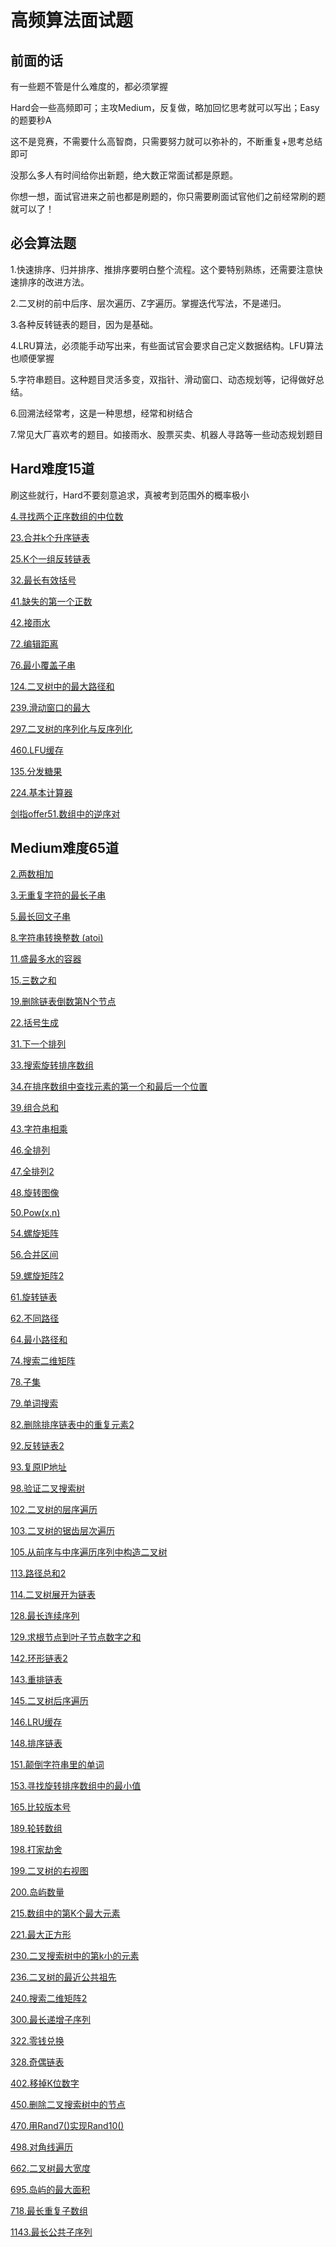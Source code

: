 # 高频算法面试题

## 前面的话

有一些题不管是什么难度的，都必须掌握

Hard会一些高频即可；主攻Medium，反复做，略加回忆思考就可以写出；Easy的题要秒A

这不是竞赛，不需要什么高智商，只需要努力就可以弥补的，不断重复+思考总结即可

没那么多人有时间给你出新题，绝大数正常面试都是原题。

你想一想，面试官进来之前也都是刷题的，你只需要刷面试官他们之前经常刷的题就可以了！



## 必会算法题

1.快速排序、归并排序、推排序要明白整个流程。这个要特别熟练，还需要注意快速排序的改进方法。

2.二叉树的前中后序、层次遍历、Z字遍历。掌握迭代写法，不是递归。

3.各种反转链表的题目，因为是基础。

4.LRU算法，必须能手动写出来，有些面试官会要求自己定义数据结构。LFU算法也顺便掌握

5.字符串题目。这种题目灵活多变，双指针、滑动窗口、动态规划等，记得做好总结。

6.回溯法经常考，这是一种思想，经常和树结合

7.常见大厂喜欢考的题目。如接雨水、股票买卖、机器人寻路等一些动态规划题目



## Hard难度15道

刷这些就行，Hard不要刻意追求，真被考到范围外的概率极小

[4.寻找两个正序数组的中位数](https://leetcode-cn.com/problems/median-of-two-sorted-arrays/)

[23.合并k个升序链表](https://leetcode-cn.com/problems/merge-k-sorted-lists/)

[25.K个一组反转链表](https://leetcode-cn.com/problems/reverse-nodes-in-k-group/)

[32.最长有效括号](https://leetcode-cn.com/problems/longest-valid-parentheses/)

[41.缺失的第一个正数](https://leetcode-cn.com/problems/first-missing-positive/)

[42.接雨水](https://leetcode-cn.com/problems/trapping-rain-water/)

[72.编辑距离](https://leetcode-cn.com/problems/edit-distance/)

[76.最小覆盖子串](https://leetcode-cn.com/problems/minimum-window-substring/)

[124.二叉树中的最大路径和](https://leetcode-cn.com/problems/binary-tree-maximum-path-sum/)

[239.滑动窗口的最大](https://leetcode-cn.com/problems/sliding-window-maximum/)

[297.二叉树的序列化与反序列化](https://leetcode-cn.com/problems/serialize-and-deserialize-binary-tree/)

[460.LFU缓存](https://leetcode-cn.com/problems/lfu-cache/)

[135.分发糖果](https://leetcode-cn.com/problems/candy/)

[224.基本计算器](https://leetcode-cn.com/problems/basic-calculator/)

[剑指offer51.数组中的逆序对](https://leetcode-cn.com/problems/shu-zu-zhong-de-ni-xu-dui-lcof/)



## Medium难度65道

[2.两数相加](https://leetcode-cn.com/problems/add-two-numbers/)

[3.无重复字符的最长子串](https://leetcode-cn.com/problems/longest-substring-without-repeating-characters/)

[5.最长回文子串](https://leetcode-cn.com/problems/longest-palindromic-substring/)

[8.字符串转换整数 (atoi)](https://leetcode-cn.com/problems/string-to-integer-atoi/)

[11.盛最多水的容器](https://leetcode-cn.com/problems/container-with-most-water/)

[15.三数之和](https://leetcode-cn.com/problems/3sum/)

[19.删除链表倒数第N个节点](https://leetcode-cn.com/problems/remove-nth-node-from-end-of-list/)

[22.括号生成](https://leetcode-cn.com/problems/generate-parentheses/)

[31.下一个排列](https://leetcode-cn.com/problems/next-permutation/)

[33.搜索旋转排序数组](https://leetcode-cn.com/problems/search-in-rotated-sorted-array/)

[34.在排序数组中查找元素的第一个和最后一个位置](https://leetcode-cn.com/problems/find-first-and-last-position-of-element-in-sorted-array/)

[39.组合总和](https://leetcode-cn.com/problems/combination-sum/)

[43.字符串相乘](https://leetcode-cn.com/problems/multiply-strings/)

[46.全排列](https://leetcode-cn.com/problems/permutations/)

[47.全排列2](https://leetcode-cn.com/problems/permutations-ii/)

[48.旋转图像](https://leetcode-cn.com/problems/rotate-image/)

[50.Pow(x,n)](https://leetcode-cn.com/problems/powx-n/)

[54.螺旋矩阵](https://leetcode-cn.com/problems/spiral-matrix/)

[56.合并区间](https://leetcode-cn.com/problems/merge-intervals/)

[59.螺旋矩阵2](https://leetcode-cn.com/problems/spiral-matrix-ii/)

[61.旋转链表](https://leetcode-cn.com/problems/rotate-list/)

[62.不同路径](https://leetcode-cn.com/problems/unique-paths/)

[64.最小路径和](https://leetcode-cn.com/problems/minimum-path-sum/)

[74.搜索二维矩阵](https://leetcode-cn.com/problems/search-a-2d-matrix/)

[78.子集](https://leetcode-cn.com/problems/subsets/)

[79.单词搜索](https://leetcode-cn.com/problems/word-search/)

[82.删除排序链表中的重复元素2](https://leetcode-cn.com/problems/remove-duplicates-from-sorted-list-ii/)

[92.反转链表2](https://leetcode-cn.com/problems/reverse-linked-list-ii/)

[93.复原IP地址](https://leetcode-cn.com/problems/restore-ip-addresses/)

[98.验证二叉搜索树](https://leetcode-cn.com/problems/validate-binary-search-tree/)

[102.二叉树的层序遍历](https://leetcode-cn.com/problems/binary-tree-level-order-traversal/)

[103.二叉树的锯齿层次遍历](https://leetcode-cn.com/problems/binary-tree-zigzag-level-order-traversal/)

[105.从前序与中序遍历序列中构造二叉树](https://leetcode-cn.com/problems/construct-binary-tree-from-preorder-and-inorder-traversal/)

[113.路径总和2](https://leetcode-cn.com/problems/path-sum-ii/)

[114.二叉树展开为链表](https://leetcode-cn.com/problems/flatten-binary-tree-to-linked-list/)

[128.最长连续序列](https://leetcode-cn.com/problems/longest-consecutive-sequence/)

[129.求根节点到叶子节点数字之和](https://leetcode-cn.com/problems/sum-root-to-leaf-numbers/)

[142.环形链表2](https://leetcode-cn.com/problems/linked-list-cycle-ii/)

[143.重排链表](https://leetcode-cn.com/problems/reorder-list/)

[145.二叉树后序遍历](https://leetcode-cn.com/problems/binary-tree-postorder-traversal/)

[146.LRU缓存](https://leetcode-cn.com/problems/lru-cache/)

[148.排序链表](https://leetcode-cn.com/problems/sort-list/)

[151.颠倒字符串里的单词](https://leetcode-cn.com/problems/reverse-words-in-a-string/)

[153.寻找旋转排序数组中的最小值](https://leetcode-cn.com/problems/find-minimum-in-rotated-sorted-array/)

[165.比较版本号](https://leetcode-cn.com/problems/compare-version-numbers/)

[189.轮转数组](https://leetcode-cn.com/problems/rotate-array/)

[198.打家劫舍](https://leetcode-cn.com/problems/house-robber/)

[199.二叉树的右视图](https://leetcode-cn.com/problems/binary-tree-right-side-view/)

[200.岛屿数量](https://leetcode-cn.com/problems/number-of-islands/)

[215.数组中的第K个最大元素](https://leetcode-cn.com/problems/kth-largest-element-in-an-array/)

[221.最大正方形](https://leetcode-cn.com/problems/maximal-square/)

[230.二叉搜索树中的第k小的元素](https://leetcode-cn.com/problems/kth-smallest-element-in-a-bst/)

[236.二叉树的最近公共祖先](https://leetcode-cn.com/problems/lowest-common-ancestor-of-a-binary-tree/)

[240.搜索二维矩阵2](https://leetcode-cn.com/problems/search-a-2d-matrix-ii/)

[300.最长递增子序列](https://leetcode-cn.com/problems/longest-increasing-subsequence/)

[322.零钱兑换](https://leetcode-cn.com/problems/coin-change/)

[328.奇偶链表](https://leetcode-cn.com/problems/odd-even-linked-list/)

[402.移掉K位数字](https://leetcode-cn.com/problems/remove-k-digits/)

[450.删除二叉搜索树中的节点](https://leetcode-cn.com/problems/delete-node-in-a-bst/)

[470.用Rand7()实现Rand10()](https://leetcode-cn.com/problems/implement-rand10-using-rand7/)

[498.对角线遍历](https://leetcode-cn.com/problems/diagonal-traverse/)

[662.二叉树最大宽度](https://leetcode-cn.com/problems/maximum-width-of-binary-tree/)

[695.岛屿的最大面积](https://leetcode-cn.com/problems/max-area-of-island/)

[718.最长重复子数组](https://leetcode-cn.com/problems/maximum-length-of-repeated-subarray/)

[1143.最长公共子序列](https://leetcode-cn.com/problems/longest-common-subsequence/)







































